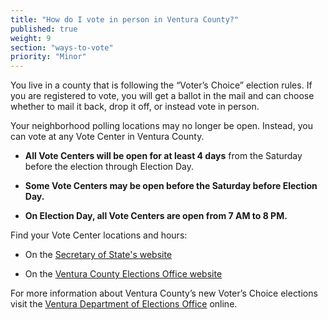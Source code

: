 ```yaml
---
title: "How do I vote in person in Ventura County?"
published: true
weight: 9
section: "ways-to-vote"
priority: "Minor"
---
```


You live in a county that is following the “Voter’s Choice” election rules. If you are registered to vote, you will get a ballot in the mail and can choose whether to mail it back, drop it off, or instead vote in person.

Your neighborhood polling locations may no longer be open. Instead, you can vote at any Vote Center in Ventura County.   

- **All Vote Centers will be open for at least 4 days** from the Saturday before the election through Election Day.

- **Some Vote Centers may be open before the Saturday before Election Day.** 

- **On Election Day, all Vote Centers are open from 7 AM to 8 PM.**  

Find your Vote Center locations and hours:  

- On the [Secretary of State's website](https://caearlyvoting.sos.ca.gov/) 

- On the [Ventura County Elections Office website](https://recorder.countyofventura.org/wp-content/uploads/2022/04/FINAL_VC_Insert_ENG.pdf)       

For more information about Ventura County’s new Voter’s Choice elections visit the [Ventura Department of Elections Office](https://recorder.countyofventura.org/elections/voters-choice-act/) online.

